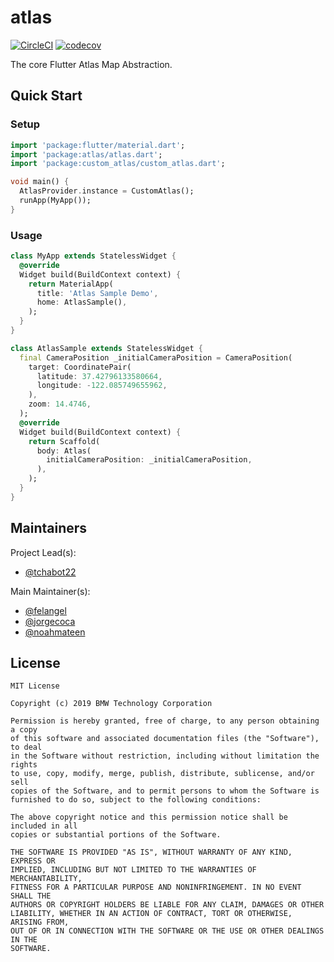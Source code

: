 # atlas

[![CircleCI](https://circleci.com/gh/bmw-tech/atlas/tree/master.svg?style=svg)](https://circleci.com/gh/bmw-tech/atlas/tree/master)
[![codecov](https://codecov.io/gh/bmw-tech/atlas/branch/master/graph/badge.svg)](https://codecov.io/gh/bmw-tech/atlas)

The core Flutter Atlas Map Abstraction.

## Quick Start

### Setup

```dart
import 'package:flutter/material.dart';
import 'package:atlas/atlas.dart';
import 'package:custom_atlas/custom_atlas.dart';

void main() {
  AtlasProvider.instance = CustomAtlas();
  runApp(MyApp());
}
```

### Usage

```dart
class MyApp extends StatelessWidget {
  @override
  Widget build(BuildContext context) {
    return MaterialApp(
      title: 'Atlas Sample Demo',
      home: AtlasSample(),
    );
  }
}

class AtlasSample extends StatelessWidget {
  final CameraPosition _initialCameraPosition = CameraPosition(
    target: CoordinatePair(
      latitude: 37.42796133580664,
      longitude: -122.085749655962,
    ),
    zoom: 14.4746,
  );
  @override
  Widget build(BuildContext context) {
    return Scaffold(
      body: Atlas(
        initialCameraPosition: _initialCameraPosition,
      ),
    );
  }
}
```

## Maintainers

Project Lead(s):

- [@tchabot22](https://github.com/tchabot22)

Main Maintainer(s):

- [@felangel](https://github.com/felangel)
- [@jorgecoca](https://github.com/jorgecoca)
- [@noahmateen](https://github.com/noahmateen)

## License

```
MIT License

Copyright (c) 2019 BMW Technology Corporation

Permission is hereby granted, free of charge, to any person obtaining a copy
of this software and associated documentation files (the "Software"), to deal
in the Software without restriction, including without limitation the rights
to use, copy, modify, merge, publish, distribute, sublicense, and/or sell
copies of the Software, and to permit persons to whom the Software is
furnished to do so, subject to the following conditions:

The above copyright notice and this permission notice shall be included in all
copies or substantial portions of the Software.

THE SOFTWARE IS PROVIDED "AS IS", WITHOUT WARRANTY OF ANY KIND, EXPRESS OR
IMPLIED, INCLUDING BUT NOT LIMITED TO THE WARRANTIES OF MERCHANTABILITY,
FITNESS FOR A PARTICULAR PURPOSE AND NONINFRINGEMENT. IN NO EVENT SHALL THE
AUTHORS OR COPYRIGHT HOLDERS BE LIABLE FOR ANY CLAIM, DAMAGES OR OTHER
LIABILITY, WHETHER IN AN ACTION OF CONTRACT, TORT OR OTHERWISE, ARISING FROM,
OUT OF OR IN CONNECTION WITH THE SOFTWARE OR THE USE OR OTHER DEALINGS IN THE
SOFTWARE.
```
